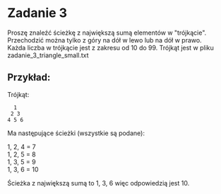 # Zadanie 3
Proszę znaleźć ścieżkę z największą sumą elementów w "trójkącie".  
Przechodzić można tylko z góry na dół w lewo lub na dół w prawo.  
Każda liczba w trójkącie jest z zakresu od 10 do 99.
Trójkąt jest w pliku zadanie_3_triangle_small.txt

## Przykład:

Trójkąt:
```
  1
 2 3
4 5 6
```

Ma następujące ścieżki (wszystkie są podane):

1, 2, 4 = 7  
1, 2, 5 = 8  
1, 3, 5 = 9  
1, 3, 6 = 10

Ścieżka z największą sumą to 1, 3, 6 więc odpowiedzią jest 10.